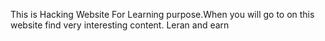 This is Hacking Website For Learning purpose.When you will go to on this website find very interesting content. Leran and earn
